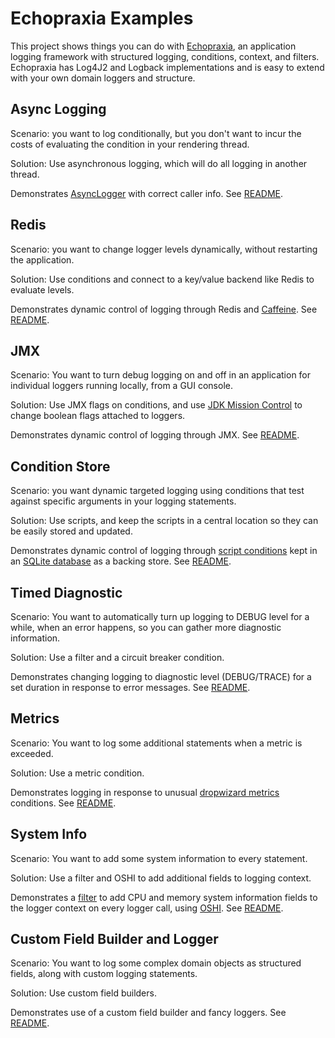 # Echopraxia Examples

This project shows things you can do with [Echopraxia](https://github.com/tersesystems/echopraxia), an application logging framework with structured logging, conditions, context, and filters.  Echopraxia has Log4J2 and Logback implementations and is easy to extend with your own domain loggers and structure.

## Async Logging

Scenario: you want to log conditionally, but you don't want to incur the costs of evaluating the condition in your rendering thread.

Solution: Use asynchronous logging, which will do all logging in another thread.

Demonstrates [AsyncLogger](https://github.com/tersesystems/echopraxia#asynchronous-logging) with correct caller info.  See [README](async/README.md).

## Redis

Scenario: you want to change logger levels dynamically, without restarting the application.

Solution: Use conditions and connect to a key/value backend like Redis to evaluate levels. 

Demonstrates dynamic control of logging through Redis and [Caffeine](https://github.com/ben-manes/caffeine). See [README](redis/README.md).

## JMX

Scenario: You want to turn debug logging on and off in an application for individual loggers running locally, from a GUI console. 

Solution: Use JMX flags on conditions, and use [JDK Mission Control](https://github.com/openjdk/jmc#downloading-builds) to change boolean flags attached to loggers.

Demonstrates dynamic control of logging through JMX. See [README](jmx/README.md).

## Condition Store

Scenario: you want dynamic targeted logging using conditions that test against specific arguments in your logging statements.

Solution: Use scripts, and keep the scripts in a central location so they can be easily stored and updated.

Demonstrates dynamic control of logging through [script conditions](https://github.com/tersesystems/echopraxia#dynamic-conditions-with-scripts) kept in an [SQLite database](sqlite.org/) as a backing store.  See [README](conditionstore/README.md).

## Timed Diagnostic

Scenario: You want to automatically turn up logging to DEBUG level for a while, when an error happens, so you can gather more diagnostic information.

Solution: Use a filter and a circuit breaker condition.

Demonstrates changing logging to diagnostic level (DEBUG/TRACE) for a set duration in response to error messages.  See [README](timed-diagnostic/README.md).

## Metrics

Scenario: You want to log some additional statements when a metric is exceeded.

Solution: Use a metric condition.

Demonstrates logging in response to unusual [dropwizard metrics](https://metrics.dropwizard.io/4.2.0/) conditions.  See [README](metrics/README.md).

## System Info

Scenario: You want to add some system information to every statement.

Solution: Use a filter and OSHI to add additional fields to logging context.

Demonstrates a [filter](https://github.com/tersesystems/echopraxia#filters) to add CPU and memory system information fields to the logger context on every logger call, using [OSHI](https://github.com/oshi/oshi).  See [README](system-info/README.md).

## Custom Field Builder and Logger

Scenario: You want to log some complex domain objects as structured fields, along with custom logging statements.

Solution: Use custom field builders.

Demonstrates use of a custom field builder and fancy loggers.  See [README](custom-field-builder/README.md).

